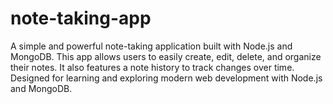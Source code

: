# note-taking-app
A simple and powerful note-taking application built with Node.js and MongoDB. This app allows users to easily create, edit, delete, and organize their notes. It also features a note history to track changes over time. Designed for learning and exploring modern web development with Node.js and MongoDB.
